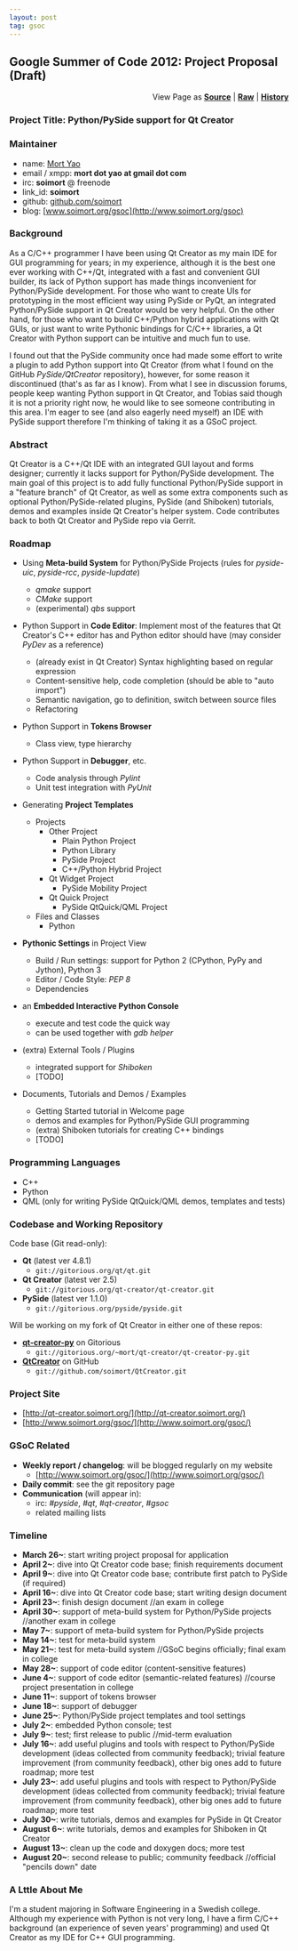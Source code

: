 ```yaml
---
layout: post
tag: gsoc
---
```


## Google Summer of Code 2012: Project Proposal (Draft)

<div class="divIndex" style="text-align: right">View Page as <b><a href="https://github.com/soimort/soimort.github.com/blob/master/_posts/2012-03-29-gsoc.markdown">Source</a></b> | <b><a href="https://raw.github.com/soimort/soimort.github.com/master/_posts/2012-03-29-gsoc.markdown">Raw</a></b> | <b><a href="https://github.com/soimort/soimort.github.com/commits/master/_posts/2012-03-29-gsoc.markdown">History</a></b></div>

### Project Title: Python/PySide support for Qt Creator

### Maintainer
* name: [Mort Yao](https://plus.google.com/100974147585154622588)
* email / xmpp: **mort dot yao at gmail dot com**
* irc: **soimort** @ freenode
* link_id: **soimort**
* github: [github.com/soimort](https://github.com/soimort)
* blog: [www.soimort.org/gsoc](http://www.soimort.org/gsoc)

### Background
As a C/C++ programmer I have been using Qt Creator as my main IDE for GUI programming for years; in my experience, although it is the best one ever working with C++/Qt, integrated with a fast and convenient GUI builder, its lack of Python support has made things inconvenient for Python/PySide development. For those who want to create UIs for prototyping in the most efficient way using PySide or PyQt, an integrated Python/PySide support in Qt Creator would be very helpful. On the other hand, for those who want to build C++/Python hybrid applications with Qt GUIs, or just want to write Pythonic bindings for C/C++ libraries, a Qt Creator with Python support can be intuitive and much fun to use.

I found out that the PySide community once had made some effort to write a plugin to add Python support into Qt Creator (from what I found on the GitHub *PySide/QtCreator* repository), however, for some reason it discontinued (that's as far as I know). From what I see in discussion forums, people keep wanting Python support in Qt Creator, and Tobias said though it is not a priority right now, he would like to see someone contributing in this area. I'm eager to see (and also eagerly need myself) an IDE with PySide support therefore I'm thinking of taking it as a GSoC project.

### Abstract
Qt Creator is a C++/Qt IDE with an integrated GUI layout and forms designer; currently it lacks support for Python/PySide development. The main goal of this project is to add fully functional Python/PySide support in a "feature branch" of Qt Creator, as well as some extra components such as optional Python/PySide-related plugins, PySide (and Shiboken) tutorials, demos and examples inside Qt Creator's helper system. Code contributes back to both Qt Creator and PySide repo via Gerrit.

### Roadmap
* Using **Meta-build System** for Python/PySide Projects (rules for *pyside-uic*, *pyside-rcc*, *pyside-lupdate*)
    * *qmake* support
    * *CMake* support
    * (experimental) *qbs* support

* Python Support in **Code Editor**: Implement most of the features that Qt Creator's C++ editor has and Python editor should have (may consider *PyDev* as a reference)
    * (already exist in Qt Creator) Syntax highlighting based on regular expression
    * Content-sensitive help, code completion (should be able to "auto import")
    * Semantic navigation, go to definition, switch between source files
    * Refactoring

* Python Support in **Tokens Browser**
    * Class view, type hierarchy

* Python Support in **Debugger**, etc.
    * Code analysis through *Pylint*
    * Unit test integration with *PyUnit*

* Generating **Project Templates**
    * Projects
        * Other Project
            * Plain Python Project
            * Python Library
            * PySide Project
            * C++/Python Hybrid Project
        * Qt Widget Project
            * PySide Mobility Project
        * Qt Quick Project
            * PySide QtQuick/QML Project
    * Files and Classes
        * Python

* **Pythonic Settings** in Project View
    * Build / Run settings: support for Python 2 (CPython, PyPy and Jython), Python 3
    * Editor / Code Style: *PEP 8*
    * Dependencies

* an **Embedded Interactive Python Console**
    * execute and test code the quick way
    * can be used together with *gdb helper*

* (extra) External Tools / Plugins
    * integrated support for *Shiboken*
    * [TODO]

* Documents, Tutorials and Demos / Examples
    * Getting Started tutorial in Welcome page
    * demos and examples for Python/PySide GUI programming
    * (extra) Shiboken tutorials for creating C++ bindings
    * [TODO]

### Programming Languages
* C++
* Python
* QML (only for writing PySide QtQuick/QML demos, templates and tests)

### Codebase and Working Repository
Code base (Git read-only):

* **Qt** (latest ver 4.8.1)
    * `git://gitorious.org/qt/qt.git`
* **Qt Creator** (latest ver 2.5)
    * `git://gitorious.org/qt-creator/qt-creator.git`
* **PySide** (latest ver 1.1.0)
    * `git://gitorious.org/pyside/pyside.git`

Will be working on my fork of Qt Creator in either one of these repos:

* [**qt-creator-py**](https://gitorious.org/~mort/qt-creator/qt-creator-py) on Gitorious
    * `git://gitorious.org/~mort/qt-creator/qt-creator-py.git`
* [**QtCreator**](https://github.com/soimort/QtCreator) on GitHub
    * `git://github.com/soimort/QtCreator.git`

### Project Site
* [http://qt-creator.soimort.org/](http://qt-creator.soimort.org/)
* [http://www.soimort.org/gsoc/](http://www.soimort.org/gsoc/)

### GSoC Related
* **Weekly report / changelog**: will be blogged regularly on my website
    * [http://www.soimort.org/gsoc/](http://www.soimort.org/gsoc/)
* **Daily commit**: see the git repository page
* **Communication** (will appear in):
    * irc: *#pyside*, *#qt*, *#qt-creator*, *#gsoc*
    * related mailing lists

### Timeline
* **March 26~**: start writing project proposal for application
* **April 2~**: dive into Qt Creator code base; finish requirements document
* **April 9~**: dive into Qt Creator code base; contribute first patch to PySide (if required)
* **April 16~**: dive into Qt Creator code base; start writing design document
* **April 23~**: finish design document //an exam in college
* **April 30~**: support of meta-build system for Python/PySide projects //another exam in college
* **May 7~**: support of meta-build system for Python/PySide projects
* **May 14~**: test for meta-build system
* **May 21~**: test for meta-build system //GSoC begins officially; final exam in college
* **May 28~**: support of code editor (content-sensitive features)
* **June 4~**: support of code editor (semantic-related features) //course project presentation in college
* **June 11~**: support of tokens browser
* **June 18~**: support of debugger
* **June 25~**: Python/PySide project templates and tool settings
* **July 2~**: embedded Python console; test
* **July 9~**: test; first release to public //mid-term evaluation
* **July 16~**: add useful plugins and tools with respect to Python/PySide development (ideas collected from community feedback); trivial feature improvement (from community feedback), other big ones add to future roadmap; more test
* **July 23~**: add useful plugins and tools with respect to Python/PySide development (ideas collected from community feedback); trivial feature improvement (from community feedback), other big ones add to future roadmap; more test
* **July 30~**: write tutorials, demos and examples for PySide in Qt Creator
* **August 6~**: write tutorials, demos and examples for Shiboken in Qt Creator
* **August 13~**: clean up the code and doxygen docs; more test
* **August 20~**: second release to public; community feedback //official "pencils down" date

### A Lttle About Me

I'm a student majoring in Software Engineering in a Swedish college. Although my experience with Python is not very long, I have a firm C/C++ background (an experience of seven years' programming) and used Qt Creator as my IDE for C++ GUI programming.